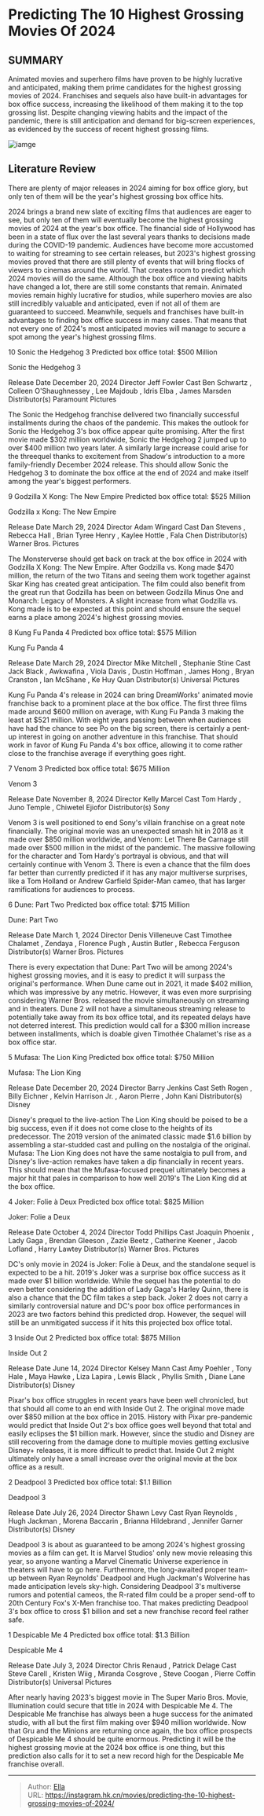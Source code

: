 # Predicting The 10 Highest Grossing Movies Of 2024


## SUMMARY 


 Animated movies and superhero films have proven to be highly lucrative and anticipated, making them prime candidates for the highest grossing movies of 2024. 
 Franchises and sequels also have built-in advantages for box office success, increasing the likelihood of them making it to the top grossing list. 
 Despite changing viewing habits and the impact of the pandemic, there is still anticipation and demand for big-screen experiences, as evidenced by the success of recent highest grossing films. 

![iamge](https://static1.srcdn.com/wordpress/wp-content/uploads/2024/01/highest-grossing-movies-2024-box-office-predictions.jpg)

## Literature Review

There are plenty of major releases in 2024 aiming for box office glory, but only ten of them will be the year&#39;s highest grossing box office hits.




2024 brings a brand new slate of exciting films that audiences are eager to see, but only ten of them will eventually become the highest grossing movies of 2024 at the year&#39;s box office. The financial side of Hollywood has been in a state of flux over the last several years thanks to decisions made during the COVID-19 pandemic. Audiences have become more accustomed to waiting for streaming to see certain releases, but 2023&#39;s highest grossing movies proved that there are still plenty of events that will bring flocks of viewers to cinemas around the world. That creates room to predict which 2024 movies will do the same.
Although the box office and viewing habits have changed a lot, there are still some constants that remain. Animated movies remain highly lucrative for studios, while superhero movies are also still incredibly valuable and anticipated, even if not all of them are guaranteed to succeed. Meanwhile, sequels and franchises have built-in advantages to finding box office success in many cases. That means that not every one of 2024&#39;s most anticipated movies will manage to secure a spot among the year&#39;s highest grossing films.









 








 10  Sonic the Hedgehog 3 
Predicted box office total: $500 Million
        

  Sonic the Hedgehog 3  


  Release Date    December 20, 2024     Director    Jeff Fowler     Cast    Ben Schwartz , Colleen O&#39;Shaughnessey , Lee Majdoub , Idris Elba , James Marsden     Distributor(s)    Paramount Pictures    


The Sonic the Hedgehog franchise delivered two financially successful installments during the chaos of the pandemic. This makes the outlook for Sonic the Hedgehog 3&#39;s box office appear quite promising. After the first movie made $302 million worldwide, Sonic the Hedgehog 2 jumped up to over $400 million two years later. A similarly large increase could arise for the threequel thanks to excitement from Shadow&#39;s introduction to a more family-friendly December 2024 release. This should allow Sonic the Hedgehog 3 to dominate the box office at the end of 2024 and make itself among the year&#39;s biggest performers.





 9  Godzilla X Kong: The New Empire 
Predicted box office total: $525 Million
        

  Godzilla x Kong: The New Empire  


  Release Date    March 29, 2024     Director    Adam Wingard     Cast    Dan Stevens , Rebecca Hall , Brian Tyree Henry , Kaylee Hottle , Fala Chen     Distributor(s)    Warner Bros. Pictures    


The Monsterverse should get back on track at the box office in 2024 with Godzilla X Kong: The New Empire. After Godzilla vs. Kong made $470 million, the return of the two Titans and seeing them work together against Skar King has created great anticipation. The film could also benefit from the great run that Godzilla has been on between Godzilla Minus One and Monarch: Legacy of Monsters. A slight increase from what Godzilla vs. Kong made is to be expected at this point and should ensure the sequel earns a place among 2024&#39;s highest grossing movies.





 8  Kung Fu Panda 4 
Predicted box office total: $575 Million
        

  Kung Fu Panda 4  


  Release Date    March 29, 2024     Director    Mike Mitchell , Stephanie Stine     Cast    Jack Black , Awkwafina , Viola Davis , Dustin Hoffman , James Hong , Bryan Cranston , Ian McShane , Ke Huy Quan     Distributor(s)    Universal Pictures    


Kung Fu Panda 4&#39;s release in 2024 can bring DreamWorks&#39; animated movie franchise back to a prominent place at the box office. The first three films made around $600 million on average, with Kung Fu Panda 3 making the least at $521 million. With eight years passing between when audiences have had the chance to see Po on the big screen, there is certainly a pent-up interest in going on another adventure in this franchise. That should work in favor of Kung Fu Panda 4&#39;s box office, allowing it to come rather close to the franchise average if everything goes right.





 7  Venom 3 
Predicted box office total: $675 Million
        

  Venom 3  


  Release Date    November 8, 2024     Director    Kelly Marcel     Cast    Tom Hardy , Juno Temple , Chiwetel Ejiofor     Distributor(s)    Sony    


Venom 3 is well positioned to end Sony&#39;s villain franchise on a great note financially. The original movie was an unexpected smash hit in 2018 as it made over $850 million worldwide, and Venom: Let There Be Carnage still made over $500 million in the midst of the pandemic. The massive following for the character and Tom Hardy&#39;s portrayal is obvious, and that will certainly continue with Venom 3. There is even a chance that the film does far better than currently predicted if it has any major multiverse surprises, like a Tom Holland or Andrew Garfield Spider-Man cameo, that has larger ramifications for audiences to process.





 6  Dune: Part Two 
Predicted box office total: $715 Million
        

  Dune: Part Two  


  Release Date    March 1, 2024     Director    Denis Villeneuve     Cast    Timothee Chalamet , Zendaya , Florence Pugh , Austin Butler , Rebecca Ferguson     Distributor(s)    Warner Bros. Pictures    


There is every expectation that Dune: Part Two will be among 2024&#39;s highest grossing movies, and it is easy to predict it will surpass the original&#39;s performance. When Dune came out in 2021, it made $402 million, which was impressive by any metric. However, it was even more surprising considering Warner Bros. released the movie simultaneously on streaming and in theaters. Dune 2 will not have a simultaneous streaming release to potentially take away from its box office total, and its repeated delays have not deterred interest. This prediction would call for a $300 million increase between installments, which is doable given Timothée Chalamet&#39;s rise as a box office star.





 5  Mufasa: The Lion King 
Predicted box office total: $750 Million
        

  Mufasa: The Lion King  


  Release Date    December 20, 2024     Director    Barry Jenkins     Cast    Seth Rogen , Billy Eichner , Kelvin Harrison Jr. , Aaron Pierre , John Kani     Distributor(s)    Disney    


Disney&#39;s prequel to the live-action The Lion King should be poised to be a big success, even if it does not come close to the heights of its predecessor. The 2019 version of the animated classic made $1.6 billion by assembling a star-studded cast and pulling on the nostalgia of the original. Mufasa: The Lion King does not have the same nostalgia to pull from, and Disney&#39;s live-action remakes have taken a dip financially in recent years. This should mean that the Mufasa-focused prequel ultimately becomes a major hit that pales in comparison to how well 2019&#39;s The Lion King did at the box office.





 4  Joker: Folie à Deux 
Predicted box office total: $825 Million
        

  Joker: Folie a Deux  


  Release Date    October 4, 2024     Director    Todd Phillips     Cast    Joaquin Phoenix , Lady Gaga , Brendan Gleeson , Zazie Beetz , Catherine Keener , Jacob Lofland , Harry Lawtey     Distributor(s)    Warner Bros. Pictures    


DC&#39;s only movie in 2024 is Joker: Folie à Deux, and the standalone sequel is expected to be a hit. 2019&#39;s Joker was a surprise box office success as it made over $1 billion worldwide. While the sequel has the potential to do even better considering the addition of Lady Gaga&#39;s Harley Quinn, there is also a chance that the DC film takes a step back. Joker 2 does not carry a similarly controversial nature and DC&#39;s poor box office performances in 2023 are two factors behind this predicted drop. However, the sequel will still be an unmitigated success if it hits this projected box office total.





 3  Inside Out 2 
Predicted box office total: $875 Million


 







  Inside Out 2  


  Release Date    June 14, 2024     Director    Kelsey Mann     Cast    Amy Poehler , Tony Hale , Maya Hawke , Liza Lapira , Lewis Black , Phyllis Smith , Diane Lane     Distributor(s)    Disney    


Pixar&#39;s box office struggles in recent years have been well chronicled, but that should all come to an end with Inside Out 2. The original move made over $850 million at the box office in 2015. History with Pixar pre-pandemic would predict that Inside Out 2&#39;s box office goes well beyond that total and easily eclipses the $1 billion mark. However, since the studio and Disney are still recovering from the damage done to multiple movies getting exclusive Disney&#43; releases, it is more difficult to predict that. Inside Out 2 might ultimately only have a small increase over the original movie at the box office as a result.





 2  Deadpool 3 
Predicted box office total: $1.1 Billion


 







  Deadpool 3  


  Release Date    July 26, 2024     Director    Shawn Levy     Cast    Ryan Reynolds , Hugh Jackman , Morena Baccarin , Brianna Hildebrand , Jennifer Garner     Distributor(s)    Disney    


Deadpool 3 is about as guaranteed to be among 2024&#39;s highest grossing movies as a film can get. It is Marvel Studios&#39; only new movie releasing this year, so anyone wanting a Marvel Cinematic Universe experience in theaters will have to go here. Furthermore, the long-awaited proper team-up between Ryan Reynolds&#39; Deadpool and Hugh Jackman&#39;s Wolverine has made anticipation levels sky-high. Considering Deadpool 3&#39;s multiverse rumors and potential cameos, the R-rated film could be a proper send-off to 20th Century Fox&#39;s X-Men franchise too. That makes predicting Deadpool 3&#39;s box office to cross $1 billion and set a new franchise record feel rather safe.





 1  Despicable Me 4 
Predicted box office total: $1.3 Billion


 







  Despicable Me 4  


  Release Date    July 3, 2024     Director    Chris Renaud , Patrick Delage     Cast    Steve Carell , Kristen Wiig , Miranda Cosgrove , Steve Coogan , Pierre Coffin     Distributor(s)    Universal Pictures    


After nearly having 2023&#39;s biggest movie in The Super Mario Bros. Movie, Illumination could secure that title in 2024 with Despicable Me 4. The Despicable Me franchise has always been a huge success for the animated studio, with all but the first film making over $940 million worldwide. Now that Gru and the Minions are returning once again, the box office prospects of Despicable Me 4 should be quite enormous. Predicting it will be the highest grossing movie at the 2024 box office is one thing, but this prediction also calls for it to set a new record high for the Despicable Me franchise overall. 

---

> Author: [Ella](https://instagram.hk.cn/)  
> URL: https://instagram.hk.cn/movies/predicting-the-10-highest-grossing-movies-of-2024/  

